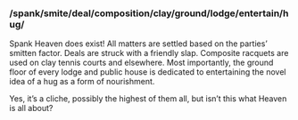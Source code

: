 ### /spank/smite/deal/composition/clay/ground/lodge/entertain/hug/

Spank Heaven does exist! All matters are settled based on the parties’ smitten factor. Deals are struck with a friendly slap. Composite racquets are used on clay tennis courts and elsewhere. Most importantly, the ground floor of every lodge and public house is dedicated to entertaining the novel idea of a hug as a form of nourishment. 

Yes, it’s a cliche, possibly the highest of them all, but isn’t this what Heaven is all about?
